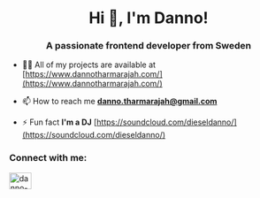 ﻿<h1 align="center">Hi 👋, I'm Danno!</h1>
<h3 align="center">A passionate frontend developer from Sweden</h3>


- 👨‍💻 All of my projects are available at [https://www.dannotharmarajah.com/](https://www.dannotharmarajah.com/)

- 📫 How to reach me **danno.tharmarajah@gmail.com**

- ⚡ Fun fact **I'm a DJ** [https://soundcloud.com/dieseldanno/](https://soundcloud.com/dieseldanno/)

<h3 align="left">Connect with me:</h3>
<p align="left">
<a href="https://linkedin.com/in/danno-tharmarajah-2353566b" target="_blank"><img align="center" src="https://raw.githubusercontent.com/rahuldkjain/github-profile-readme-generator/master/src/images/icons/Social/linked-in-alt.svg" alt="danno-tharmarajah-2353566b" height="30" width="40" /></a>
</p>
